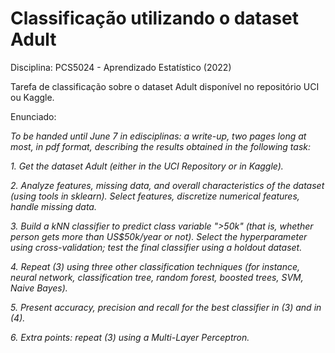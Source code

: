 # Classificação utilizando o dataset Adult

Disciplina: PCS5024 - Aprendizado Estatístico (2022)

Tarefa de classificação sobre o dataset Adult disponível no repositório UCI ou Kaggle.

Enunciado:

_To be handed until June 7 in edisciplinas: a write-up, two pages long at most, in pdf format, describing the results obtained in the following task:_

_1. Get the dataset Adult (either in the UCI Repository or in Kaggle)._

_2. Analyze features, missing data, and overall characteristics of the dataset (using tools in sklearn). Select features, discretize numerical features, handle missing data._

_3. Build a kNN classifier to predict class variable ">50k" (that is, whether person gets more than US$50k/year or not). Select the hyperparameter using cross-validation; test the final classifier using a holdout dataset._

_4. Repeat (3) using three other classification techniques (for instance, neural network, classification tree, random forest, boosted trees, SVM, Naive Bayes)._

_5. Present accuracy, precision and recall for the best classifier in (3) and in (4)._

_6. Extra points: repeat (3) using a Multi-Layer Perceptron._
